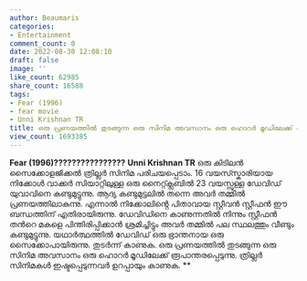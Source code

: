 ```yaml
---
author: Beaumaris
categories:
- Entertainment
comment_count: 0
date: 2022-08-30 12:08:10
draft: false
image: ''
like_count: 62985
share_count: 16588
tags:
- Fear (1996)
- fear movie
- Unni Krishnan TR
title: ഒരു പ്രണയത്തിൽ തുടങ്ങുന്ന ഒരു സിനിമ അവസാനം ഒരു ഹൊറർ മൂഡിലേക്ക് രൂപാന്തരപ്പെടുന്നു
view_count: 1693385
---
```


**Fear (1996)????????????????** **Unni Krishnan TR** ഒരു കിടിലൻ സൈക്കോളജിക്കൽ ത്രില്ലർ സിനിമ പരിചയപ്പെടാം. 16 വയസ്സ്കാരിയായ നിക്കോൾ വാക്കർ സിയാറ്റിലുള്ള ഒരു നൈറ്റ്ക്ലബിൽ 23 വയസ്സുള്ള ഡേവിഡ് യുവാവിനെ കണ്ടുമുട്ടുന്നു. ആദ്യ കണ്ടുമുട്ടലിൽ തന്നെ അവർ തമ്മിൽ പ്രണയത്തിലാകുന്നു. എന്നാൽ നിക്കോലിൻ്റെ പിതാവായ സ്റ്റീവൻ സ്റ്റീഫൻ ഈ ബന്ധത്തിന് എതിരായിരുന്നു. ഡേവിഡിനെ കാണുന്നതിൽ നിന്നും സ്റ്റീഫൻ തൻറെ മകളെ പിന്തിരിപ്പിക്കാൻ ശ്രമിച്ചിട്ടും അവർ തമ്മിൽ പല സ്ഥലത്തും വീണ്ടും കണ്ടുമുട്ടുന്നു. യഥാർത്ഥത്തിൽ ഡേവിഡ് ഒരു ഭ്രാന്തനായ ഒരു സൈക്കോപായിരുന്നു. തുടർന്ന് കാണുക. ഒരു പ്രണയത്തിൽ തുടങ്ങുന്ന ഒരു സിനിമ അവസാനം ഒരു ഹൊറർ മൂഡിലേക്ക് രൂപാന്തരപ്പെടുന്നു. ത്രില്ലർ സിനിമകൾ ഇഷ്ടപ്പെടുന്നവർ ഉറപ്പായും കാണുക. **